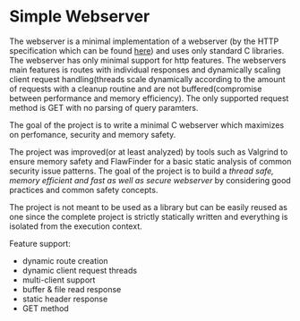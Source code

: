 # Simple Webserver

The webserver is a minimal implementation of a webserver (by the HTTP specification which can be found [here](https://datatracker.ietf.org/doc/html/rfc2616)) and uses only standard C libraries. The webserver has only minimal support for http features. The webservers main features is routes with individual responses and dynamically scaling client request handling(threads scale dynamically according to the amount of requests with a cleanup routine and are not buffered(compromise between performance and memory efficiency). The only supported request method is GET with no parsing of query paramters.

The goal of the project is to write a minimal C webserver which maximizes on perfomance, security and memory safety.

The project was improved(or at least analyzed) by tools such as Valgrind to ensure memory safety and FlawFinder for a basic static analysis of common security issue patterns.
The goal of the project is to build a *thread safe, memory efficient and fast as well as secure webserver* by considering good practices and common safety concepts.  

The project is not meant to be used as a library but can be easily reused as one since the complete project is strictly statically written and everything is isolated from the execution context.

Feature support:
- dynamic route creation
- dynamic client request threads
- multi-client support
- buffer & file read response
- static header response
- GET method
